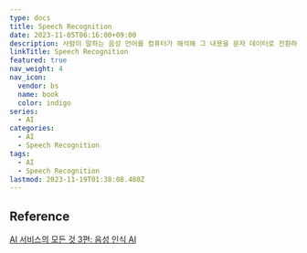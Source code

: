 ```yaml
---
type: docs
title: Speech Recognition
date: 2023-11-05T06:16:00+09:00
description: 사람이 말하는 음성 언어를 컴퓨터가 해석해 그 내용을 문자 데이터로 전환하는 처리
linkTitle: Speech Recognition
featured: true
nav_weight: 4
nav_icon:
  vendor: bs
  name: book
  color: indigo
series:
  - AI
categories:
  - AI
  - Speech Recognition
tags:
  - AI
  - Speech Recognition
lastmod: 2023-11-19T01:38:08.480Z
---
```


## Reference

[AI 서비스의 모든 것 3편: 음성 인식 AI](https://yozm.wishket.com/magazine/detail/743/)
